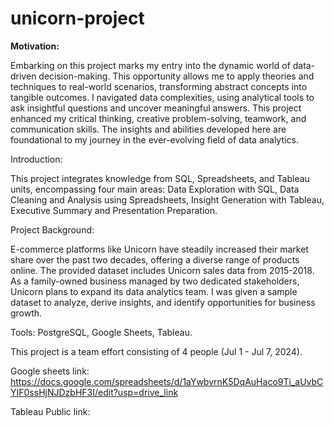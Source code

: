 # unicorn-project
**Motivation:**

Embarking on this project marks my entry into the dynamic world of data-driven decision-making. This opportunity allows me to apply theories and techniques to real-world scenarios, transforming abstract concepts into tangible outcomes. I navigated data complexities, using analytical tools to ask insightful questions and uncover meaningful answers. This project enhanced my critical thinking, creative problem-solving, teamwork, and communication skills. The insights and abilities developed here are foundational to my journey in the ever-evolving field of data analytics.

Introduction:

This project integrates knowledge from SQL, Spreadsheets, and Tableau units, encompassing four main areas:
Data Exploration with SQL, 
Data Cleaning and Analysis using Spreadsheets,
Insight Generation with Tableau,
Executive Summary and Presentation Preparation.

Project Background:

E-commerce platforms like Unicorn have steadily increased their market share over the past two decades, offering a diverse range of products online. The provided dataset includes Unicorn sales data from 2015-2018. As a family-owned business managed by two dedicated stakeholders, Unicorn plans to expand its data analytics team. I was given a sample dataset to analyze, derive insights, and identify opportunities for business growth.

Tools: PostgreSQL, Google Sheets, Tableau.

This project is a team effort consisting of 4 people (Jul 1 - Jul 7, 2024).

Google sheets link: 
https://docs.google.com/spreadsheets/d/1aYwbvrnK5DqAuHaco9Ti_aUvbCYIF0ssHjNJDzbHF3I/edit?usp=drive_link

Tableau Public link:
